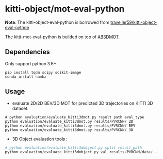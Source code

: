 # kitti-object/mot-eval-python
**Note**: The kitti-object-eval-python is borrowed from [traveller59/kitti-object-eval-python](https://github.com/traveller59/kitti-object-eval-python)

The kitti-mot-eval-python is builded on top of [AB3DMOT](https://github.com/xinshuoweng/AB3DMOT/tree/master/evaluation)

## Dependencies
Only support python 3.6+

```
pip install tqdm scipy scikit-image
conda install numba
```

## Usage
* evaluate 2D/2D BEV/3D MOT for predicted 3D trajectories on KITTI 3D dataset:
```
# python evaluation/evaluate_kitti3dmot.py result_path eval_type
python evaluation/evaluate_kitti3dmot.py results/PVRCNN/ 2D
python evaluation/evaluate_kitti3dmot.py results/PVRCNN/ BEV
python evaluation/evaluate_kitti3dmot.py results/PVRCNN/ 3D
```
* 3D Object evaluation tools :
```Python
# python evaluation/evaluate_kitti3dobject.py split result_path 
python evaluation/evaluate_kitti3dobject.py val results/PVRCNN/data/ --class_name Car
```

